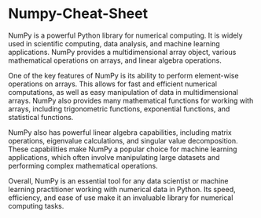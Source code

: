 # Numpy-Cheat-Sheet

NumPy is a powerful Python library for numerical computing. It is widely used in scientific computing, data analysis, and machine learning applications. NumPy provides a multidimensional array object, various mathematical operations on arrays, and linear algebra operations.

One of the key features of NumPy is its ability to perform element-wise operations on arrays. This allows for fast and efficient numerical computations, as well as easy manipulation of data in multidimensional arrays. NumPy also provides many mathematical functions for working with arrays, including trigonometric functions, exponential functions, and statistical functions.

NumPy also has powerful linear algebra capabilities, including matrix operations, eigenvalue calculations, and singular value decomposition. These capabilities make NumPy a popular choice for machine learning applications, which often involve manipulating large datasets and performing complex mathematical operations.

Overall, NumPy is an essential tool for any data scientist or machine learning practitioner working with numerical data in Python. Its speed, efficiency, and ease of use make it an invaluable library for numerical computing tasks.
